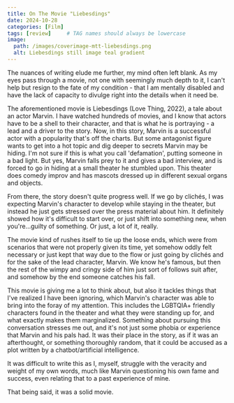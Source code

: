 ```yaml
---
title: On The Movie "Liebesdings"
date: 2024-10-28
categories: [Film]
tags: [review]     # TAG names should always be lowercase
image:
  path: /images/coverimage-mtt-liebesdings.png
  alt: Liebesdings still image teal gradient
---
```


The nuances of writing elude me further, my mind often left blank. As my eyes pass through a movie, not one with seemingly much depth to it, I can't help but resign to the fate of my condition - that I am mentally disabled and have the lack of capacity to divulge right into the details when it need be.

The aforementioned movie is Liebesdings (Love Thing, 2022), a tale about an actor Marvin. I have watched hundreds of movies, and I know that actors have to be a shell to their character, and that is what he is portraying - a lead and a driver to the story. Now, in this story, Marvin is a successful actor with a popularity that's off the charts. But some antagonist figure wants to get into a hot topic and dig deeper to secrets Marvin may be hiding. I'm not sure if this is what you call 'defamation', putting someone in a bad light. But yes, Marvin falls prey to it and gives a bad interview, and is forced to go in hiding at a small theater he stumbled upon. This theater does comedy improv and has mascots dressed up in different sexual organs and objects.

From there, the story doesn't quite progress well. If we go by clichés, I was expecting Marvin's character to develop while staying in the theater, but instead he just gets stressed over the press material about him. It definitely showed how it's difficult to start over, or just shift into something new, when you're...guilty of something. Or just, a lot of it, really.

The movie kind of rushes itself to tie up the loose ends, which were from scenarios that were not properly given its time, yet somehow oddly felt necessary or just kept that way due to the flow or just going by clichés and for the sake of the lead character, Marvin. We know he's famous, but then the rest of the wimpy and cringy side of him just sort of follows suit after, and somehow by the end someone catches his fall.

This movie is giving me a lot to think about, but also it tackles things that I've realized I have been ignoring, which Marvin's character was able to bring into the foray of my attention. This includes the LGBTQIA+ friendly characters found in the theater and what they were standing up for, and what exactly makes them marginalized. Something about pursuing this conversation stresses me out, and it's not just some phobia or experience that Marvin and his pals had. It was their place in the story, as if it was an afterthought, or something thoroughly random, that it could be accused as a plot written by a chatbot/artificial intelligence.

It was difficult to write this as I, myself, struggle with the veracity and weight of my own words, much like Marvin questioning his own fame and success, even relating that to a past experience of mine.

That being said, it was a solid movie.